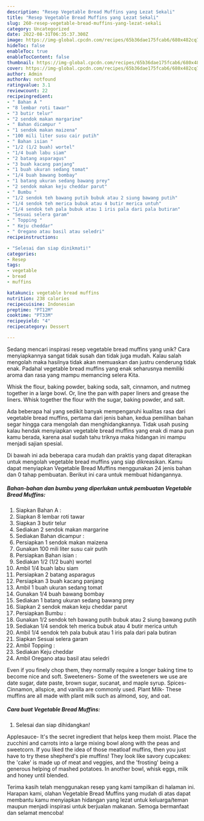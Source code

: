```yaml
---
description: "Resep Vegetable Bread Muffins yang Lezat Sekali"
title: "Resep Vegetable Bread Muffins yang Lezat Sekali"
slug: 260-resep-vegetable-bread-muffins-yang-lezat-sekali
category: Uncategorized
date: 2022-08-31T06:35:37.300Z
image: https://img-global.cpcdn.com/recipes/65b36dae175fcab6/680x482cq70/vegetable-bread-muffins-foto-resep-utama.jpg
hideToc: false
enableToc: true
enableTocContent: false
thumbnail: https://img-global.cpcdn.com/recipes/65b36dae175fcab6/680x482cq70/vegetable-bread-muffins-foto-resep-utama.jpg
cover: https://img-global.cpcdn.com/recipes/65b36dae175fcab6/680x482cq70/vegetable-bread-muffins-foto-resep-utama.jpg
author: Admin
authorAv: notfound
ratingvalue: 3.1
reviewcount: 22
recipeingredient:
- " Bahan A "
- "8 lembar roti tawar"
- "3 butir telur"
- "2 sendok makan margarine"
- " Bahan dicampur "
- "1 sendok makan maizena"
- "100 mili liter susu cair putih"
- " Bahan isian "
- "1/2 (1/2 buah) wortel"
- "1/4 buah labu siam"
- "2 batang asparagus"
- "3 buah kacang panjang"
- "1 buah ukuran sedang tomat"
- "1/4 buah bawang bombay"
- "1 batang ukuran sedang bawang prey"
- "2 sendok makan keju cheddar parut"
- " Bumbu "
- "1/2 sendok teh bawang putih bubuk atau 2 siung bawang putih"
- "1/4 sendok teh merica bubuk atau 4 butir merica untuh"
- "1/4 sendok teh pala bubuk atau 1 iris pala dari pala butiran"
- "Sesuai selera garam"
- " Topping "
- " Keju cheddar"
- " Oregano atau basil atau seledri"
recipeinstructions:

- "Selesai dan siap dinikmati!"
categories:
- Resep
tags:
- vegetable
- bread
- muffins

katakunci: vegetable bread muffins 
nutrition: 238 calories
recipecuisine: Indonesian
preptime: "PT12M"
cooktime: "PT33M"
recipeyield: "4"
recipecategory: Dessert

---
```





Sedang mencari inspirasi resep vegetable bread muffins yang unik? Cara menyiapkannya sangat tidak susah dan tidak juga mudah. Kalau salah mengolah maka hasilnya tidak akan memuaskan dan justru cenderung tidak enak. Padahal vegetable bread muffins yang enak seharusnya memiliki aroma dan rasa yang mampu memancing selera Kita.





Whisk the flour, baking powder, baking soda, salt, cinnamon, and nutmeg together in a large bowl. Or, line the pan with paper liners and grease the liners. Whisk together the flour with the sugar, baking powder, and salt.

Ada beberapa hal yang sedikit banyak mempengaruhi kualitas rasa dari vegetable bread muffins, pertama dari jenis bahan, kedua pemilihan bahan segar hingga cara mengolah dan menghidangkannya. Tidak usah pusing kalau hendak menyiapkan vegetable bread muffins yang enak di mana pun kamu berada, karena asal sudah tahu triknya maka hidangan ini mampu menjadi sajian spesial.






Di bawah ini ada beberapa cara mudah dan praktis yang dapat diterapkan untuk mengolah vegetable bread muffins yang siap dikreasikan. Kamu dapat menyiapkan Vegetable Bread Muffins menggunakan 24 jenis bahan dan 0 tahap pembuatan. Berikut ini cara untuk membuat hidangannya.

<!--inarticleads1-->

##### Bahan-bahan dan bumbu yang diperlukan untuk pembuatan Vegetable Bread Muffins:

1. Siapkan  Bahan A :
1. Siapkan 8 lembar roti tawar
1. Siapkan 3 butir telur
1. Sediakan 2 sendok makan margarine
1. Sediakan  Bahan dicampur :
1. Persiapkan 1 sendok makan maizena
1. Gunakan 100 mili liter susu cair putih
1. Persiapkan  Bahan isian :
1. Sediakan 1/2 (1/2 buah) wortel
1. Ambil 1/4 buah labu siam
1. Persiapkan 2 batang asparagus
1. Persiapkan 3 buah kacang panjang
1. Ambil 1 buah ukuran sedang tomat
1. Gunakan 1/4 buah bawang bombay
1. Sediakan 1 batang ukuran sedang bawang prey
1. Siapkan 2 sendok makan keju cheddar parut
1. Persiapkan  Bumbu :
1. Gunakan 1/2 sendok teh bawang putih bubuk atau 2 siung bawang putih
1. Sediakan 1/4 sendok teh merica bubuk atau 4 butir merica untuh
1. Ambil 1/4 sendok teh pala bubuk atau 1 iris pala dari pala butiran
1. Siapkan Sesuai selera garam
1. Ambil  Topping :
1. Sediakan  Keju cheddar
1. Ambil  Oregano atau basil atau seledri


Even if you finely chop them, they normally require a longer baking time to become nice and soft. Sweeteners- Some of the sweeteners we use are date sugar, date paste, brown sugar, sucanat, and maple syrup. Spices- Cinnamon, allspice, and vanilla are commonly used. Plant Milk- These muffins are all made with plant milk such as almond, soy, and oat. 

<!--inarticleads2-->

##### Cara buat Vegetable Bread Muffins:


1. Selesai dan siap dihidangkan!

Applesauce- It&#39;s the secret ingredient that helps keep them moist. Place the zucchini and carrots into a large mixing bowl along with the peas and sweetcorn. If you liked the idea of those meatloaf muffins, then you just have to try these shepherd&#39;s pie muffins! They look like savory cupcakes: the &#39;cake&#39; is made up of meat and veggies, and the &#39;frosting&#39; being a generous helping of mashed potatoes. In another bowl, whisk eggs, milk and honey until blended. 

Terima kasih telah menggunakan resep yang kami tampilkan di halaman ini. Harapan kami, olahan Vegetable Bread Muffins yang mudah di atas dapat membantu kamu menyiapkan hidangan yang lezat untuk keluarga/teman maupun menjadi inspirasi untuk berjualan makanan. Semoga bermanfaat dan selamat mencoba!
